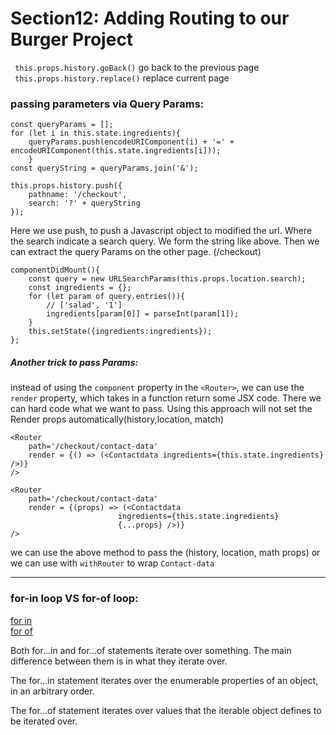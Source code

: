# Section12: Adding Routing to our Burger Project

` this.props.history.goBack()` go back to the previous page  
` this.props.history.replace()` replace current page  

### passing parameters via Query Params:  
```JSX
const queryParams = [];
for (let i in this.state.ingredients){
    queryParams.push(encodeURIComponent(i) + '=' + encodeURIComponent(this.state.ingredients[i]));
    }
const queryString = queryParams.join('&');

this.props.history.push({
    pathname: '/checkout',
    search: '?' + queryString
});
```
Here we use push, to push a Javascript object to modified the url. Where the search indicate a search query. We form the string like above. Then we can extract the query Params on the other page. (/checkout)
```JSX
componentDidMount(){
    const query = new URLSearchParams(this.props.location.search);
    const ingredients = {};
    for (let param of query.entries()){
        // ['salad', '1']
        ingredients[param[0]] = parseInt(param[1]);
    }
    this.setState({ingredients:ingredients});
};
```

##### Another trick to pass Params:
instead of using the `component` property in the `<Router>`, we can use the `render` property, which takes in a function return some JSX code. There we can hard code what we want to pass. Using this approach will not set the Render props automatically(history,location, match)
```JSX
<Router 
    path='/checkout/contact-data'
    render = {() => (<Contactdata ingredients={this.state.ingredients} />)}
/>
```
```JSX
<Router 
    path='/checkout/contact-data'
    render = {(props) => (<Contactdata 
                        ingredients={this.state.ingredients}
                        {...props} />)}
/>
```
we can use the above method to pass the (history, location, math props) or we can use with `withRouter` to wrap `Contact-data`
***
### for-in loop VS for-of loop:  
<a href='https://developer.mozilla.org/en-US/docs/Web/JavaScript/Reference/Statements/for...in'> for in</a>  
<a href='https://developer.mozilla.org/en-US/docs/Web/JavaScript/Reference/Statements/for...of'> for of</a> 

Both for...in and for...of statements iterate over something. The main difference between them is in what they iterate over.

The for...in statement iterates over the enumerable properties of an object, in an arbitrary order.

The for...of statement iterates over values that the iterable object defines to be iterated over.













